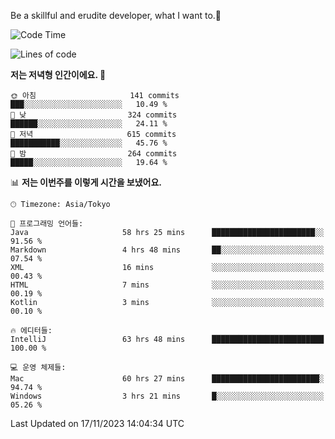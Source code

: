 Be a skillful and erudite developer, what I want to.👶

<!--START_SECTION:waka-->
![Code Time](http://img.shields.io/badge/Code%20Time-185%20hrs%206%20mins-blue)

![Lines of code](https://img.shields.io/badge/%EC%A0%80%EB%8A%94%20%EC%97%AC%ED%83%9C%EA%B9%8C%EC%A7%80%20-733.0%20thousand%20%EC%A4%84%EC%9D%98%20%EC%BD%94%EB%93%9C%EB%A5%BC%20%EC%9E%91%EC%84%B1%ED%96%88%EC%96%B4%EC%9A%94.-blue)

**저는 저녁형 인간이에요. 🦉** 

```text
🌞 아침                     141 commits         ███░░░░░░░░░░░░░░░░░░░░░░   10.49 % 
🌆 낮　                     324 commits         ██████░░░░░░░░░░░░░░░░░░░   24.11 % 
🌃 저녁                     615 commits         ███████████░░░░░░░░░░░░░░   45.76 % 
🌙 밤　                     264 commits         █████░░░░░░░░░░░░░░░░░░░░   19.64 % 
```


📊 **저는 이번주를 이렇게 시간을 보냈어요.** 

```text
🕑︎ Timezone: Asia/Tokyo

💬 프로그래밍 언어들: 
Java                     58 hrs 25 mins      ███████████████████████░░   91.56 % 
Markdown                 4 hrs 48 mins       ██░░░░░░░░░░░░░░░░░░░░░░░   07.54 % 
XML                      16 mins             ░░░░░░░░░░░░░░░░░░░░░░░░░   00.43 % 
HTML                     7 mins              ░░░░░░░░░░░░░░░░░░░░░░░░░   00.19 % 
Kotlin                   3 mins              ░░░░░░░░░░░░░░░░░░░░░░░░░   00.10 % 

🔥 에디터들: 
IntelliJ                 63 hrs 48 mins      █████████████████████████   100.00 % 

💻 운영 체제들: 
Mac                      60 hrs 27 mins      ████████████████████████░   94.74 % 
Windows                  3 hrs 21 mins       █░░░░░░░░░░░░░░░░░░░░░░░░   05.26 % 
```


 Last Updated on 17/11/2023 14:04:34 UTC
<!--END_SECTION:waka-->
